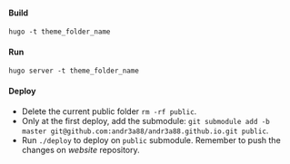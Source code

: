 #### Build

`hugo -t theme_folder_name`

#### Run

`hugo server -t theme_folder_name`

#### Deploy
+ Delete the current public folder `rm -rf public`.
+ Only at the first deploy, add the submodule: `git submodule add -b master git@github.com:andr3a88/andr3a88.github.io.git public`.
+ Run `./deploy` to deploy on `public` submodule. Remember to push the changes on _website_ repository.



